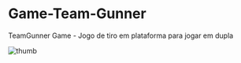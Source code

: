 # Game-Team-Gunner
TeamGunner Game - Jogo de tiro em plataforma para jogar em dupla

![thumb](https://github.com/user-attachments/assets/bb084b9a-0dcf-4eb4-8b21-3720262949ae)
